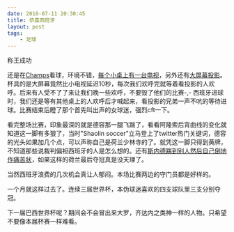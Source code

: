 ```yaml
---
date: 2010-07-11 20:30:45
title: 恭喜西班牙
layout: post
tags:
    - 足球
---
```

称王成功

还是在<a href="http://goo.gl/maps/BGB5" target="_blank">Champs</a>看球，环境不错，<a href="http://www.flickr.com/photos/ztpala/4783463369/" target="_blank">每个小桌上有一台电视</a>，另外还有<a href="http://www.flickr.com/photos/ztpala/4783462595/" target="_blank">大屏幕投影</a>。杯具的是大屏幕竟然比小电视延迟10秒，每次我们欢呼完就等着看投影的人欢呼。后来有人受不了了来让我们晚一些欢呼，不要毁了他们的比赛-,- 西班牙进球时，我们还是等有其他桌上的人欢呼后才喊起来，看投影的兄弟一声不吭的等待进球。比赛结束后瞪了那个首先叫出声的女球迷，强烈cft一下。

看完整场比赛，印象最深的就是德容那一腿飞踹了，看看阿隆索后背曲线的变化就知道这一脚有多狠了，当时"Shaolin soccer"立马登上了twitter热门关键词，德容的光头如果加几个点，可以声称自己是荷兰少林寺的了。就凭这一脚只得到黄牌，不知道那些说裁判偏袒西班牙的人是怎么想的。还有<a href="http://www.youtube.com/watch?v=eplrn4Xi6mI" target="_blank">斯内德踹到别人然后自己倒地作痛苦状</a>，如果这样的荷兰最后夺冠真是没天理了。

当然西班牙浪费的几次机会真让人郁闷。本场比赛两边的守门员都是好样的。

一个月就这样过去了。连续三届世界杯，本伪球迷喜欢的四支球队里三支分别夺冠。

下一届巴西世界杯呢？期间会不会冒出来大罗，齐达内之类神一样的人物。只希望不要像本届杯赛一样难看。
